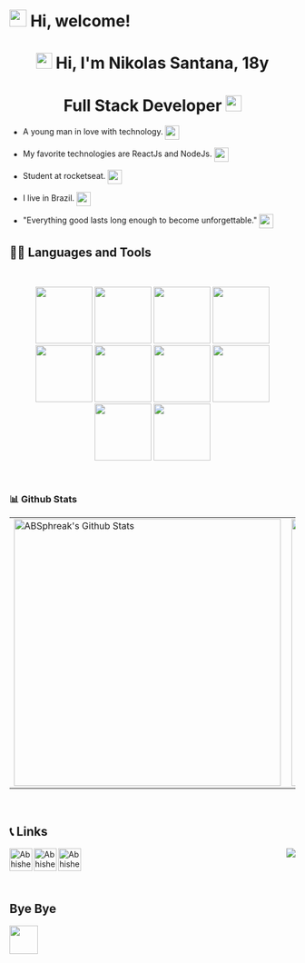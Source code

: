 <h1> <img src="https://emojis.slackmojis.com/emojis/images/1588315024/8823/hyperkitty.gif?1588315024" width="30" /> Hi, welcome! </h1>

<h1 align="center"> <img src="https://emojis.slackmojis.com/emojis/images/1621024394/39092/cat-roll.gif?1621024394" width="28" /> Hi, I'm Nikolas Santana, 18y</h1>
<h1 align="center">Full Stack Developer <img src="https://emojis.slackmojis.com/emojis/images/1597320283/10003/catjam.gif?1597320283" width="28" /></h1> 

- <p>A young man in love with technology. <img align="center" width="25px" src="https://emojis.slackmojis.com/emojis/images/1617807114/28039/study.png?1617807114"></p> 

- <p>My favorite technologies are ReactJs and NodeJs. <img align="center" width="25px" src="https://emojis.slackmojis.com/emojis/images/1596129820/9856/love.gif?1596129820"></p> 

- <p> Student at rocketseat. <img align="center" width="25px" src="https://emojis.slackmojis.com/emojis/images/1611852306/12254/stockrocket.gif?1611852306"></p> 

- <p>I live in Brazil. <img align="center" width="25px" src="https://emojis.slackmojis.com/emojis/images/1622794195/43305/brazil.gif?1622794195"></p>

- <p>"Everything good lasts long enough to become unforgettable." <img align="center" width="25px" src="https://emojis.slackmojis.com/emojis/images/1621474080/40319/skater.gif?1621474080"></p> 


## 🔧🔨 Languages and Tools
<br>
<p align="center" margin="100px"> 
<code><img height="100" src="https://media.giphy.com/media/XAxylRMCdpbEWUAvr8/giphy.gif"></code>
<code><img height="100" src="https://media.giphy.com/media/fsEaZldNC8A1PJ3mwp/giphy.gif"></code>
<code><img height="100" src="https://media.giphy.com/media/ln7z2eWriiQAllfVcn/giphy.gif"></code>
<code><img height="100" src="https://media.giphy.com/media/kdFc8fubgS31b8DsVu/giphy.gif"></code>
<code><img height="100" src="https://media.giphy.com/media/eNAsjO55tPbgaor7ma/giphy.gif"></code>
<code><img height="100" src="https://media.giphy.com/media/LMt9638dO8dftAjtco/giphy.gif"></code>
<code><img height="100" src="https://media.giphy.com/media/kH1DBkPNyZPOk0BxrM/giphy.gif"></code>
<code><img height="100" src="https://media.giphy.com/media/Ri2TUcKlaOcaDBxFpY/giphy.gif"></code>
<code><img height="100" src="https://media.giphy.com/media/KzJkzjggfGN5Py6nkT/giphy.gif"></code>
<code><img height="100" src="https://media.giphy.com/media/IdyAQJVN2kVPNUrojM/giphy.gif"></code>
</p>

<br>

### 📊 Github Stats
<a href='https://github.com/Nikolas-as/github-stats-transparent'>

  <table>
    <tr>
      <td>
      <img align="left" width="470px" src="https://github-readme-stats.vercel.app/api?username=Nikolas-as&include_all_commits=true&count_private=true&show_icons=true&line_height=20&title_color=7A7ADB&icon_color=2234AE&text_color=D3D3D3&bg_color=0,000000,130F40" alt="ABSphreak's Github Stats">
      </td>
        <td><img width="470px" align="rigth" src="https://github-readme-stats.vercel.app/api/top-langs/?username=Nikolas-as&layout=compact&langs_count20=true&count_private=true&show_icons=true&line_height=20&title_color=7A7ADB&icon_color=2234AE&text_color=D3D3D3&bg_color=0,000000,130F40"/></td> 
    </tr>   
</table>

</a> 
<br>

## 📞 Links


<a href="https://www.youtube.com/watch?v=BBJa32lCaaY">
  <img align="left" alt="Abhishek Naidu | Twitter" width="40px" src="https://raw.githubusercontent.com/peterthehan/peterthehan/master/assets/youtube.svg" />
</a>
<a href="https://www.linkedin.com/in/nikolas-santana-/">
  <img align="left" alt="Abhishek's LinkedIN" width="40px" src="https://raw.githubusercontent.com/peterthehan/peterthehan/master/assets/linkedin.svg" />
</a>
<a href="https://open.spotify.com/user/kildil?si=FkqcGZ5rRE2OaGhyQyBosw&utm_source=copy-link">
  <img align="left" alt="Abhishek's Spotify" width="40px" src="https://raw.githubusercontent.com/peterthehan/peterthehan/master/assets/spotify.svg" />
</a>

<p align="right">
<img src="https://visitor-badge.glitch.me/badge?page_id=Nikolas-as.Nikolas-as" />
</p>

<br>
<br>

## Bye Bye

<img align="center" src="https://emojis.slackmojis.com/emojis/images/1598266360/10254/pepe_naruto.gif?1598266360" width="50" />
